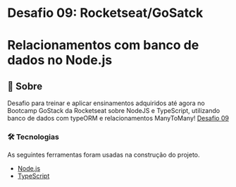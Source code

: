 # Desafio 09: Rocketseat/GoSatck

# Relacionamentos com banco de dados no Node.js

## 🚀 Sobre
Desafio para treinar e aplicar ensinamentos adquiridos até agora no Bootcamp GoStack da Rocketseat sobre NodeJS e TypeScript, utilizando banco de dados com typeORM e relacionamentos ManyToMany! [Desafio 09](https://github.com/rocketseat-education/bootcamp-gostack-desafios/tree/master/desafio-database-relations)

### 🛠 Tecnologias
As seguintes ferramentas foram usadas na construção do projeto.
 
- [Node.js](https://nodejs.org/en/)
- [TypeScript](https://www.typescriptlang.org/)

